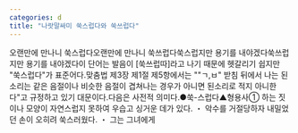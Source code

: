 ```yaml
---
categories: d
title: "나랏말싸미 쑥스럽다와 쑥쓰럽다"
---
```

오랜만에 만나니 쑥스럽다오랜만에 만나니 쑥쓰럽다쑥스럽지만 용기를 내야겠다쑥쓰럽지만 용기를 내야겠다이 단어는 발음이 [쑥쓰럽따]라고 나기 때문에 헷갈리기 쉽지만 "쑥스럽다"가 표준어다.맞춤법 제3장 제1절 제5항에서는 ""ㄱ,ㅂ" 받침 뒤에서 나는 된소리는 같은 음절이나 비슷한 음절이 겹쳐나는 경우가 아니면 된소리로 적지 아니한다"고 규정하고 있기 대문이다.다음은 사전적 의미다.●쑥-스럽다▲형용사① 하는 짓이나 모양이 자연스럽지 못하여 우습고 싱거운 데가 있다. ・ 악수를 거절당하자 내밀었던 손이 오히려 쑥스러웠다. ・ 그는 그녀에게